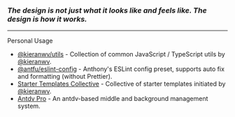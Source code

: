 ### _The design is not just what it looks like and feels like. The design is how it works._

<hr />

Personal Usage 

- [@kieranwv/utils](https://github.com/kieranwv/utils) - Collection of common JavaScript / TypeScript utils by [@kieranwv](https://github.com/kieranwv).
- [@antfu/eslint-config](https://github.com/antfu/eslint-config) - Anthony's ESLint config preset, supports auto fix and formatting (without Prettier).
- [Starter Templates Collective](https://github.com/starter-collective) - Collective of starter templates initiated by [@kieranwv](https://github.com/kieranwv).
- [Antdv Pro](https://github.com/antdv-pro) - An antdv-based middle and background management system.
